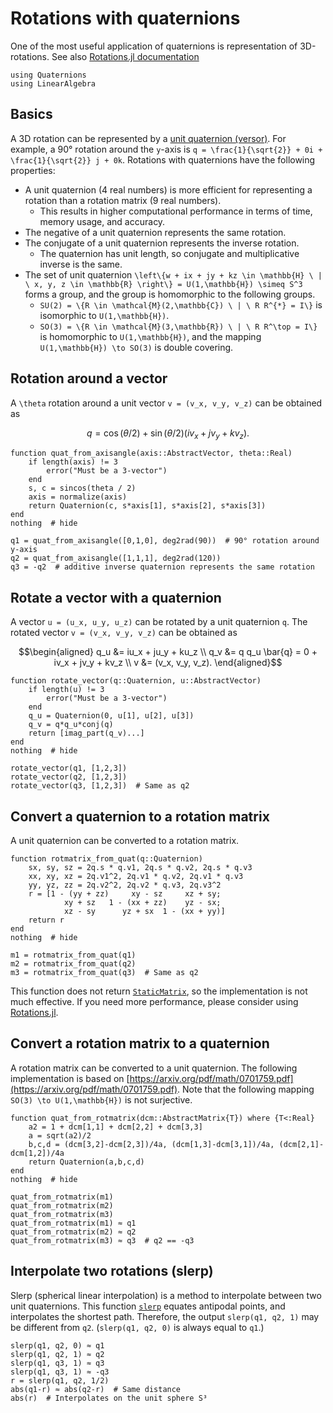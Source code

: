 # Rotations with quaternions

One of the most useful application of quaternions is representation of 3D-rotations.
See also [Rotations.jl documentation](https://juliageometry.github.io/Rotations.jl/stable/3d_quaternion/)

```@example rotation
using Quaternions
using LinearAlgebra
```

## Basics
A 3D rotation can be represented by a [unit quaternion (versor)](https://en.wikipedia.org/wiki/Versor).
For example, a 90° rotation around the ``y``-axis is ``q = \frac{1}{\sqrt{2}} + 0i + \frac{1}{\sqrt{2}} j + 0k``.
Rotations with quaternions have the following properties:

* A unit quaternion (4 real numbers) is more efficient for representing a rotation than a rotation matrix (9 real numbers).
    * This results in higher computational performance in terms of time, memory usage, and accuracy.
* The negative of a unit quaternion represents the same rotation.
* The conjugate of a unit quaternion represents the inverse rotation.
    * The quaternion has unit length, so conjugate and multiplicative inverse is the same.
* The set of unit quaternion ``\left\{w + ix + jy + kz \in \mathbb{H} \ | \ x, y, z \in \mathbb{R} \right\} = U(1,\mathbb{H}) \simeq S^3`` forms a group, and the group is homomorphic to the following groups.
    * ``SU(2) = \{R \in \mathcal{M}(2,\mathbb{C}) \ | \ R R^{*} = I\}`` is isomorphic to ``U(1,\mathbb{H})``.
    * ``SO(3) = \{R \in \mathcal{M}(3,\mathbb{R}) \ | \ R R^\top = I\}`` is homomorphic to ``U(1,\mathbb{H})``, and the mapping ``U(1,\mathbb{H}) \to SO(3)`` is double covering.

## Rotation around a vector
A ``\theta`` rotation around a unit vector ``v = (v_x, v_y, v_z)`` can be obtained as
```math
q = \cos(\theta/2) + \sin(\theta/2)(iv_x + jv_y + kv_z).
```

```@example rotation
function quat_from_axisangle(axis::AbstractVector, theta::Real)
    if length(axis) != 3
        error("Must be a 3-vector")
    end
    s, c = sincos(theta / 2)
    axis = normalize(axis)
    return Quaternion(c, s*axis[1], s*axis[2], s*axis[3])
end
nothing  # hide
```

```@repl rotation
q1 = quat_from_axisangle([0,1,0], deg2rad(90))  # 90° rotation around y-axis
q2 = quat_from_axisangle([1,1,1], deg2rad(120))
q3 = -q2  # additive inverse quaternion represents the same rotation
```

## Rotate a vector with a quaternion
A vector ``u = (u_x, u_y, u_z)`` can be rotated by a unit quaternion ``q``.
The rotated vector ``v = (v_x, v_y, v_z)`` can be obtained as
```math
\begin{aligned}
q_u &= iu_x + ju_y + ku_z \\
q_v &= q q_u \bar{q} = 0 + iv_x + jv_y + kv_z \\
v &= (v_x, v_y, v_z).
\end{aligned}
```

```@example rotation
function rotate_vector(q::Quaternion, u::AbstractVector)
    if length(u) != 3
        error("Must be a 3-vector")
    end
    q_u = Quaternion(0, u[1], u[2], u[3])
    q_v = q*q_u*conj(q)
    return [imag_part(q_v)...]
end
nothing  # hide
```

```@repl rotation
rotate_vector(q1, [1,2,3])
rotate_vector(q2, [1,2,3])
rotate_vector(q3, [1,2,3])  # Same as q2
```

## Convert a quaternion to a rotation matrix
A unit quaternion can be converted to a rotation matrix.

```@example rotation
function rotmatrix_from_quat(q::Quaternion)
    sx, sy, sz = 2q.s * q.v1, 2q.s * q.v2, 2q.s * q.v3
    xx, xy, xz = 2q.v1^2, 2q.v1 * q.v2, 2q.v1 * q.v3
    yy, yz, zz = 2q.v2^2, 2q.v2 * q.v3, 2q.v3^2
    r = [1 - (yy + zz)     xy - sz     xz + sy;
            xy + sz   1 - (xx + zz)    yz - sx;
            xz - sy      yz + sx  1 - (xx + yy)]
    return r
end
nothing  # hide
```

```@repl rotation
m1 = rotmatrix_from_quat(q1)
m2 = rotmatrix_from_quat(q2)
m3 = rotmatrix_from_quat(q3)  # Same as q2
```

This function does not return [`StaticMatrix`](https://juliaarrays.github.io/StaticArrays.jl/dev/pages/api/#StaticArraysCore.StaticArray), so the implementation is not much effective.
If you need more performance, please consider using [Rotations.jl](https://github.com/JuliaGeometry/Rotations.jl).

## Convert a rotation matrix to a quaternion
A rotation matrix can be converted to a unit quaternion.
The following implementation is based on [https://arxiv.org/pdf/math/0701759.pdf](https://arxiv.org/pdf/math/0701759.pdf).
Note that the following mapping ``SO(3) \to U(1,\mathbb{H})`` is not surjective.

```@example rotation
function quat_from_rotmatrix(dcm::AbstractMatrix{T}) where {T<:Real}
    a2 = 1 + dcm[1,1] + dcm[2,2] + dcm[3,3]
    a = sqrt(a2)/2
    b,c,d = (dcm[3,2]-dcm[2,3])/4a, (dcm[1,3]-dcm[3,1])/4a, (dcm[2,1]-dcm[1,2])/4a
    return Quaternion(a,b,c,d)
end
nothing  # hide
```

```@repl rotation
quat_from_rotmatrix(m1)
quat_from_rotmatrix(m2)
quat_from_rotmatrix(m3)
quat_from_rotmatrix(m1) ≈ q1
quat_from_rotmatrix(m2) ≈ q2
quat_from_rotmatrix(m3) ≈ q3  # q2 == -q3
```

## Interpolate two rotations (slerp)
Slerp (spherical linear interpolation) is a method to interpolate between two unit quaternions.
This function [`slerp`](@ref) equates antipodal points, and interpolates the shortest path.
Therefore, the output `slerp(q1, q2, 1)` may be different from `q2`. (`slerp(q1, q2, 0)` is always equal to `q1`.)

```@repl rotation
slerp(q1, q2, 0) ≈ q1
slerp(q1, q2, 1) ≈ q2
slerp(q1, q3, 1) ≈ q3
slerp(q1, q3, 1) ≈ -q3
r = slerp(q1, q2, 1/2)
abs(q1-r) ≈ abs(q2-r)  # Same distance
abs(r)  # Interpolates on the unit sphere S³
```
